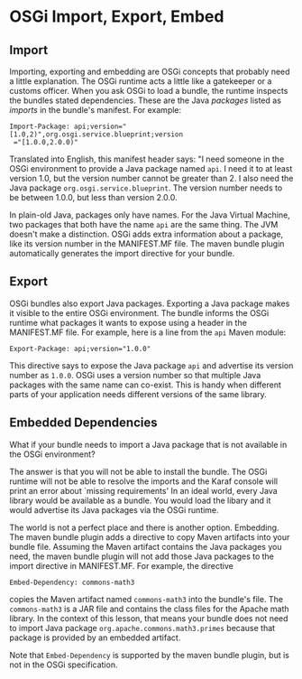 # OSGi Import, Export, Embed

## Import
Importing, exporting and embedding are OSGi concepts that probably need a little explanation.
The OSGi runtime acts a little like a gatekeeper or a customs officer. When you ask OSGi to load 
a bundle, the runtime inspects the bundles stated dependencies. These are the Java _packages_ 
listed as *imports* in the bundle's manifest. For example:


```
Import-Package: api;version="[1.0,2)",org.osgi.service.blueprint;version
 ="[1.0.0,2.0.0)"
```

Translated into English, this manifest header says: "I need someone in the OSGi environment to 
provide a Java package named `api`. I need it to at least version 1.0, but the version number cannot 
be greater than 2. I also need the Java package `org.osgi.service.blueprint`. The version number
needs to be between 1.0.0, but less than version 2.0.0.

In plain-old Java, packages only have names. For the Java Virtual Machine, two packages that 
both have the name `api` are the same thing. The JVM doesn't make a distinction. OSGi adds 
extra information about a package, like its version number in the MANIFEST.MF file. The maven
bundle plugin automatically generates the import directive for your bundle.

## Export
OSGi bundles also export Java packages. Exporting a Java package makes it visible to the entire
OSGi environment. The bundle informs the OSGi runtime what packages it wants to expose using a 
header in the MANIFEST.MF file. For example, here is a line from the `api` Maven
module:

```text
Export-Package: api;version="1.0.0"
```

This directive says to expose the Java package `api` and advertise its version number as 
`1.0.0`. OSGi uses a version number so that multiple Java packages with the same name can 
co-exist. This is handy when different parts of your application needs different versions of 
the same library.

## Embedded Dependencies
What if your bundle needs to import a Java package that is not available in the OSGi environment?

The answer is that you will not be able to install the bundle. The OSGi runtime will not be 
able to resolve the imports and the Karaf console will print an error about `missing requirements'
In an ideal world, every Java library would be available as a bundle. You would load the libary 
and it would advertise its Java packages via the OSGi runtime. 

The world is not a perfect place and there is another option. Embedding. The maven bundle plugin
adds a directive to copy Maven artifacts into your bundle file. Assuming the Maven artifact
contains the Java packages you need, the maven bundle plugin will not add those Java packages 
to the import directive in MANIFEST.MF. For example, the directive

```text
Embed-Dependency: commons-math3
```

copies the Maven artifact named `commons-math3` into the bundle's file. The
 `commons-math3` is a JAR file and contains the class files for the Apache math library. In the
 context of this lesson, that means your bundle does not need to import Java package 
 `org.apache.commons.math3.primes` because that package is provided by an embedded artifact.
 
 Note that `Embed-Dependency` is supported by the maven bundle plugin, but is not in the OSGi
 specification.